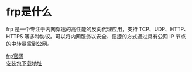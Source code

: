 # frp是什么
frp 是一个专注于内网穿透的高性能的反向代理应用，支持 TCP、UDP、HTTP、HTTPS 等多种协议。可以将内网服务以安全、便捷的方式通过具有公网 IP 节点的中转暴露到公网。


[frp官网](https://gofrp.org/docs/overview/)  
[安装包下载地址](https://github.com/fatedier/frp/releases)